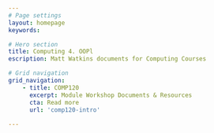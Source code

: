 ```yaml
---
# Page settings
layout: homepage
keywords:

# Hero section
title: Computing 4. OOPl
escription: Matt Watkins documents for Computing Courses

# Grid navigation
grid_navigation:
    - title: COMP120
      excerpt: Module Workshop Documents & Resources
      cta: Read more
      url: 'comp120-intro'
  
---
```



<!--stackedit_data:
eyJoaXN0b3J5IjpbNzA3NTg0MjI0LDE3Mjc4ODMxODUsNjQ5Mj
gzOTI3LC0xNjQ1OTYxODMzLDM0NTMxMTEzNV19
-->